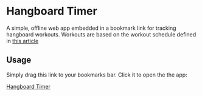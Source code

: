 # Hangboard Timer

A simple, offline web app embedded in a bookmark link for tracking hangboard workouts. Workouts are based on the workout schedule defined in [this article](https://www.99boulders.com/beginner-hangboard-training)

## Usage

Simply drag this link to your bookmarks bar. Click it to open the the app:

[Hangboard Timer]($$$)